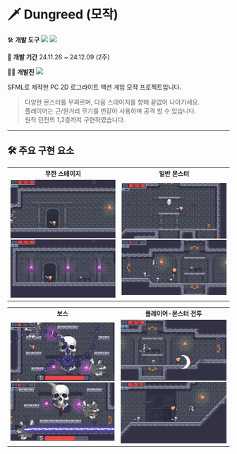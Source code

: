 #  🗡️ Dungreed (모작)

🛠️ **개발 도구**
  <img src="https://img.shields.io/badge/C++-00599C?style=flat-square&logo=cplusplus&logoColor=white"/> <img src="https://img.shields.io/badge/SFML-8CC445?style=flat-square&logo=sfml&logoColor=white"/>

📅 **개발 기간**
 24.11.26 ~ 24.12.09 (2주)

🧑‍💻 **개발진**
 <img src="https://img.shields.io/badge/민지규, 황규영, 박지광-80247B?style=flat-square&logo=&logoColor=white"/>

SFML로 제작한 PC 2D 로그라이트 액션 게임 모작 프로젝트입니다.

> 다양한 몬스터를 무찌르며, 다음 스테이지를 향해 끝없이 나아가세요.  
> 플레이어는 근/원거리 무기를 번갈아 사용하며 공격 할 수 있습니다.  
> 원작 던전의 1,2층까지 구현하였습니다.

---

## 🛠️ 주요 구현 요소
<table>
  <tr>
    <td align="center"><strong>무한 스테이지</strong></td>
    <td align="center"><strong>일반 몬스터</strong></td>
  </tr>
  <tr>
    <td><img src="./Screenshots/다음 스테이지 전환 1.png" width="250"/><img src="./Screenshots/다음 스테이지 전환 2.png" width="250"/></td>
    <td><img src="./Screenshots/일반 몬스터 1.png" width="250"/><img src="./Screenshots/일반 몬스터 2.png" width="250"/></td>
  </tr>
 
</table>
<table>
  <tr>
    <td align="center"><strong>보스</strong></td>
    <td align="center"><strong>플레이어-몬스터 전투</strong></td>
  </tr>
  <tr>
    <td><img src="./Screenshots/보스.png" width="250"/><img src="./Screenshots/프로젝트 소개 2.png" width="250"/></td>
    <td><img src="./Screenshots/플레이어 전투 1.png" width="250"/><img src="./Screenshots/플레이어 전투 2.png" width="250"/></td>
  </tr>
</table>
